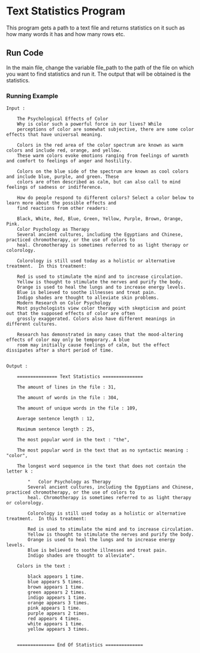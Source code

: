 # Text Statistics Program

This program gets a path to a text file and returns statistics on it such as how many words it has and how many
rows etc.

## Run Code

In the main file, change the variable file_path to the path of the file on which you want to find statistics and
run it. The output that will be obtained is the statistics.

### Running Example

    Input :

        The Psychological Effects of Color
        Why is color such a powerful force in our lives? While
        perceptions of color are somewhat subjective, there are some color effects that have universal meaning.

        Colors in the red area of the color spectrum are known as warm colors and include red, orange, and yellow.
        These warm colors evoke emotions ranging from feelings of warmth and comfort to feelings of anger and hostility.

        Colors on the blue side of the spectrum are known as cool colors and include blue, purple, and green. These
        colors are often described as calm, but can also call to mind feelings of sadness or indifference.

        How do people respond to different colors? Select a color below to learn more about the possible effects and
        find reactions from other readers:

        Black, White, Red, Blue, Green, Yellow, Purple, Brown, Orange, Pink.
        Color Psychology as Therapy
        Several ancient cultures, including the Egyptians and Chinese, practiced chromotherapy, or the use of colors to
        heal. Chromotherapy is sometimes referred to as light therapy or colorology.

        Colorology is still used today as a holistic or alternative treatment.  In this treatment:

        Red is used to stimulate the mind and to increase circulation.
        Yellow is thought to stimulate the nerves and purify the body.
        Orange is used to heal the lungs and to increase energy levels.
        Blue is believed to soothe illnesses and treat pain.
        Indigo shades are thought to alleviate skin problems.
        Modern Research on Color Psychology
        Most psychologists view color therapy with skepticism and point out that the supposed effects of color are often
        grossly exaggerated. Colors also have different meanings in different cultures.

        Research has demonstrated in many cases that the mood-altering effects of color may only be temporary. A blue
        room may initially cause feelings of calm, but the effect dissipates after a short period of time.


    Output :

        =============== Text Statistics ===============

        The amount of lines in the file : 31,

        The amount of words in the file : 304,

        The amount of unique words in the file : 109,

        Average sentence length : 12,

        Maximum sentence length : 25,

        The most popular word in the text : "the",

        The most popular word in the text that as no syntactic meaning : "color",

        The longest word sequence in the text that does not contain the letter k :

            "	Color Psychology as Therapy
            Several ancient cultures, including the Egyptians and Chinese, practiced chromotherapy, or the use of colors to
            heal. Chromotherapy is sometimes referred to as light therapy or colorology.

            Colorology is still used today as a holistic or alternative treatment.  In this treatment:

            Red is used to stimulate the mind and to increase circulation.
            Yellow is thought to stimulate the nerves and purify the body.
            Orange is used to heal the lungs and to increase energy levels.
            Blue is believed to soothe illnesses and treat pain.
            Indigo shades are thought to alleviate".

        Colors in the text :

            black appears 1 time.
            blue appears 5 times.
            brown appears 1 time.
            green appears 2 times.
            indigo appears 1 time.
            orange appears 3 times.
            pink appears 1 time.
            purple appears 2 times.
            red appears 4 times.
            white appears 1 time.
            yellow appears 3 times.


        ============== End Of Statistics ==============
